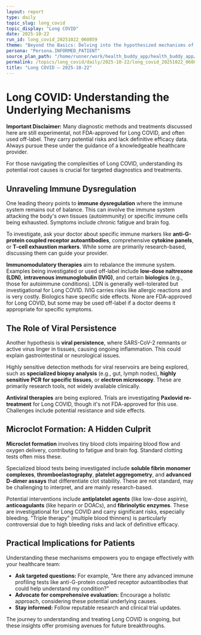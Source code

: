 ```yaml
---
layout: report
type: daily
topic_slug: long_covid
topic_display: "Long COVID"
date: 2025-10-22
run_id: long_covid_20251022_060859
theme: "Beyond the Basics: Delving into the hypothesized mechanisms of Long COVID, including immune dysregulation, viral persistence, and microclot formation."
persona: "Persona.INFORMED_PATIENT"
source_plan_path: "/home/runner/work/health_buddy_app/health_buddy_app/.results/long_covid/weekly_plan/2025-10-20/plan.json"
permalink: /topics/long_covid/daily/2025-10-22/long_covid_20251022_060859/
title: "Long COVID — 2025-10-22"
---
```


# Long COVID: Understanding the Underlying Mechanisms

**Important Disclaimer:** Many diagnostic methods and treatments discussed here are still experimental, not FDA-approved for Long COVID, and often used off-label. They carry potential risks and lack definitive efficacy data. Always pursue these under the guidance of a knowledgeable healthcare provider.

For those navigating the complexities of Long COVID, understanding its potential root causes is crucial for targeted diagnostics and treatments.

## Unraveling Immune Dysregulation

One leading theory points to **immune dysregulation** where the immune system remains out of balance. This can involve the immune system attacking the body's own tissues (autoimmunity) or specific immune cells being exhausted. Symptoms include chronic fatigue and brain fog.

To investigate, ask your doctor about specific immune markers like **anti-G-protein coupled receptor autoantibodies**, comprehensive **cytokine panels**, or **T-cell exhaustion markers**. While some are primarily research-based, discussing them can guide your provider.

**Immunomodulatory therapies** aim to rebalance the immune system. Examples being investigated or used off-label include **low-dose naltrexone (LDN)**, **intravenous immunoglobulin (IVIG)**, and certain **biologics** (e.g., those for autoimmune conditions). LDN is generally well-tolerated but investigational for Long COVID. IVIG carries risks like allergic reactions and is very costly. Biologics have specific side effects. None are FDA-approved for Long COVID, but some may be used off-label if a doctor deems it appropriate for specific symptoms.

## The Role of Viral Persistence

Another hypothesis is **viral persistence**, where SARS-CoV-2 remnants or active virus linger in tissues, causing ongoing inflammation. This could explain gastrointestinal or neurological issues.

Highly sensitive detection methods for viral reservoirs are being explored, such as **specialized biopsy analysis** (e.g., gut, lymph nodes), **highly sensitive PCR for specific tissues**, or **electron microscopy**. These are primarily research tools, not widely available clinically.

**Antiviral therapies** are being explored. Trials are investigating **Paxlovid re-treatment** for Long COVID, though it's not FDA-approved for this use. Challenges include potential resistance and side effects.

## Microclot Formation: A Hidden Culprit

**Microclot formation** involves tiny blood clots impairing blood flow and oxygen delivery, contributing to fatigue and brain fog. Standard clotting tests often miss these.

Specialized blood tests being investigated include **soluble fibrin monomer complexes**, **thromboelastography**, **platelet aggregometry**, and **advanced D-dimer assays** that differentiate clot stability. These are not standard, may be challenging to interpret, and are mainly research-based.

Potential interventions include **antiplatelet agents** (like low-dose aspirin), **anticoagulants** (like heparin or DOACs), and **fibrinolytic enzymes**. These are investigational for Long COVID and carry significant risks, especially bleeding. "Triple therapy" (multiple blood thinners) is particularly controversial due to high bleeding risks and lack of definitive efficacy.

## Practical Implications for Patients

Understanding these mechanisms empowers you to engage effectively with your healthcare team:

*   **Ask targeted questions:** For example, "Are there any advanced immune profiling tests like anti-G-protein coupled receptor autoantibodies that could help understand my condition?"
*   **Advocate for comprehensive evaluation:** Encourage a holistic approach, considering these potential underlying causes.
*   **Stay informed:** Follow reputable research and clinical trial updates.

The journey to understanding and treating Long COVID is ongoing, but these insights offer promising avenues for future breakthroughs.
